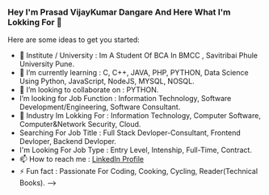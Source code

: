 ### Hey I'm Prasad VijayKumar Dangare And Here What I'm Lokking For 👋



Here are some ideas to get you started:

- 🔭 Institute / University : Im A Student Of BCA In BMCC , Savitribai Phule University Pune.
- 🌱 I’m currently learning : C, C++, JAVA, PHP, PYTHON, Data Science Using Python, JavaScript, NodeJS, MYSQL, NOSQL.
- 👯 I’m looking to collaborate on : PYTHON.
- I’m looking for Job Function : Information Technology, Software Development/Engineering, Software Consultant. 
- 💬 Industry Im Lokking For : Information Technology, Computer Software, Computer&Network Security, Cloud. 
- Searching For Job Title : Full Stack Devloper-Consultant, Frontend Devloper, Backend Devloper. 
- I'm Looking For Job Type : Entry Level, Intenship, Full-Time, Contract.
- 📫 How to reach me : [LinkedIn Profile](https://www.linkedin.com/in/prasad-dangare-0903/)
- ⚡ Fun fact : Passionate For Coding, Cooking, Cycling, Reader(Technical Books).
-->
